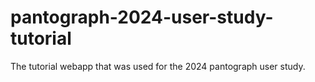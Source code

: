 # pantograph-2024-user-study-tutorial

The tutorial webapp that was used for the 2024 pantograph user study.
